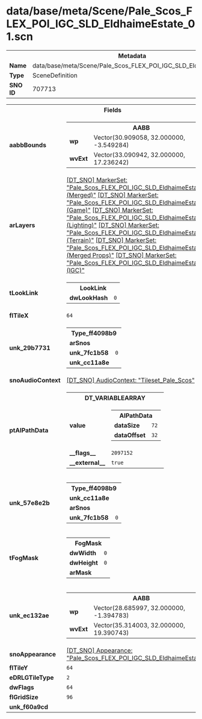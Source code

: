 <h1>data/base/meta/Scene/Pale_Scos_FLEX_POI_IGC_SLD_EldhaimeEstate_01.scn</h1><table><tr><th colspan="100%">Metadata</th></tr><tr><td><b>Name</b></td><td>data/base/meta/Scene/Pale_Scos_FLEX_POI_IGC_SLD_EldhaimeEstate_01.scn</td></tr><tr><td><b>Type</b></td><td>SceneDefinition</td></tr><tr><td><b>SNO ID</b></td><td>707713</td></tr></table>

<table><tr><th colspan="100%">Fields</th></tr><tr><td><b>aabbBounds</b></td><td><table><tr><th colspan="100%">AABB</th></tr><tr><td><b>wp</b></td><td>Vector(30.909058, 32.000000, -3.549284)</td></tr><tr><td><b>wvExt</b></td><td>Vector(33.090942, 32.000000, 17.236242)</td></tr></table>

</td></tr><tr><td><b>arLayers</b></td><td><a href="..\MarkerSet\Pale_Scos_FLEX_POI_IGC_SLD_EldhaimeEstate_01 (Merged).mrk.md">[DT_SNO] MarkerSet: "Pale_Scos_FLEX_POI_IGC_SLD_EldhaimeEstate_01 (Merged)"</a>
<a href="..\MarkerSet\Pale_Scos_FLEX_POI_IGC_SLD_EldhaimeEstate_01 (Game).mrk.md">[DT_SNO] MarkerSet: "Pale_Scos_FLEX_POI_IGC_SLD_EldhaimeEstate_01 (Game)"</a>
<a href="..\MarkerSet\Pale_Scos_FLEX_POI_IGC_SLD_EldhaimeEstate_01 (Lighting).mrk.md">[DT_SNO] MarkerSet: "Pale_Scos_FLEX_POI_IGC_SLD_EldhaimeEstate_01 (Lighting)"</a>
<a href="..\MarkerSet\Pale_Scos_FLEX_POI_IGC_SLD_EldhaimeEstate_01 (Terrain).mrk.md">[DT_SNO] MarkerSet: "Pale_Scos_FLEX_POI_IGC_SLD_EldhaimeEstate_01 (Terrain)"</a>
<a href="..\MarkerSet\Pale_Scos_FLEX_POI_IGC_SLD_EldhaimeEstate_01 (Merged Props).mrk.md">[DT_SNO] MarkerSet: "Pale_Scos_FLEX_POI_IGC_SLD_EldhaimeEstate_01 (Merged Props)"</a>
<a href="..\MarkerSet\Pale_Scos_FLEX_POI_IGC_SLD_EldhaimeEstate_01 (IGC).mrk.md">[DT_SNO] MarkerSet: "Pale_Scos_FLEX_POI_IGC_SLD_EldhaimeEstate_01 (IGC)"</a>
</td></tr><tr><td><b>tLookLink</b></td><td><table><tr><th colspan="100%">LookLink</th></tr><tr><td><b>dwLookHash</b></td><td><code>0</code></td></tr></table>

</td></tr><tr><td><b>flTileX</b></td><td><code>64</code></td></tr><tr><td><b>unk_29b7731</b></td><td><table><tr><th colspan="100%">Type_ff4098b9</th></tr><tr><td><b>arSnos</b></td><td></td></tr><tr><td><b>unk_7fc1b58</b></td><td><code>0</code></td></tr><tr><td><b>unk_cc11a8e</b></td><td></td></tr></table>

</td></tr><tr><td><b>snoAudioContext</b></td><td><a href="..\AudioContext\Tileset_Pale_Scos.auc.md">[DT_SNO] AudioContext: "Tileset_Pale_Scos"</a></td></tr><tr><td><b>ptAIPathData</b></td><td><table><tr><th colspan="100%">DT_VARIABLEARRAY</th></tr><tr><td><b>value</b></td><td><table><tr><th colspan="100%">AIPathData</th></tr><tr><td><b>dataSize</b></td><td><code>72</code></td></tr><tr><td><b>dataOffset</b></td><td><code>32</code></td></tr></table>

</td></tr><tr><td><b>__flags__</b></td><td><code>2097152</code></td></tr><tr><td><b>__external__</b></td><td><code>true</code></td></tr></table>

</td></tr><tr><td><b>unk_57e8e2b</b></td><td><table><tr><th colspan="100%">Type_ff4098b9</th></tr><tr><td><b>unk_cc11a8e</b></td><td></td></tr><tr><td><b>arSnos</b></td><td></td></tr><tr><td><b>unk_7fc1b58</b></td><td><code>0</code></td></tr></table>

</td></tr><tr><td><b>tFogMask</b></td><td><table><tr><th colspan="100%">FogMask</th></tr><tr><td><b>dwWidth</b></td><td><code>0</code></td></tr><tr><td><b>dwHeight</b></td><td><code>0</code></td></tr><tr><td><b>arMask</b></td><td></td></tr></table>

</td></tr><tr><td><b>unk_ec132ae</b></td><td><table><tr><th colspan="100%">AABB</th></tr><tr><td><b>wp</b></td><td>Vector(28.685997, 32.000000, -1.394783)</td></tr><tr><td><b>wvExt</b></td><td>Vector(35.314003, 32.000000, 19.390743)</td></tr></table>

</td></tr><tr><td><b>snoAppearance</b></td><td><a href="..\Appearance\Pale_Scos_FLEX_POI_IGC_SLD_EldhaimeEstate_01.app.md">[DT_SNO] Appearance: "Pale_Scos_FLEX_POI_IGC_SLD_EldhaimeEstate_01"</a></td></tr><tr><td><b>flTileY</b></td><td><code>64</code></td></tr><tr><td><b>eDRLGTileType</b></td><td><code>2</code></td></tr><tr><td><b>dwFlags</b></td><td><code>64</code></td></tr><tr><td><b>flGridSize</b></td><td><code>96</code></td></tr><tr><td><b>unk_f60a9cd</b></td><td></td></tr></table>

